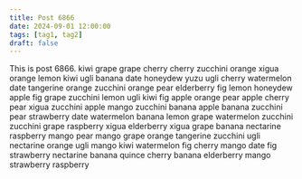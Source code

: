 ```yaml
---
title: Post 6866
date: 2024-09-01 12:00:00
tags: [tag1, tag2]
draft: false
---
```

This is post 6866.
kiwi
grape
grape
cherry
cherry
zucchini
orange
xigua
orange
lemon
kiwi
ugli
banana
date
honeydew
yuzu
ugli
cherry
watermelon
date
tangerine
orange
zucchini
orange
pear
elderberry
fig
lemon
honeydew
apple
fig
grape
zucchini
lemon
ugli
kiwi
fig
apple
orange
pear
apple
cherry
pear
xigua
zucchini
apple
mango
zucchini
banana
apple
banana
zucchini
pear
strawberry
date
watermelon
banana
lemon
grape
watermelon
zucchini
zucchini
grape
raspberry
xigua
elderberry
xigua
grape
banana
nectarine
raspberry
mango
pear
mango
grape
orange
tangerine
zucchini
ugli
nectarine
orange
ugli
mango
kiwi
watermelon
fig
cherry
mango
date
fig
strawberry
nectarine
banana
quince
cherry
banana
elderberry
mango
strawberry
raspberry
